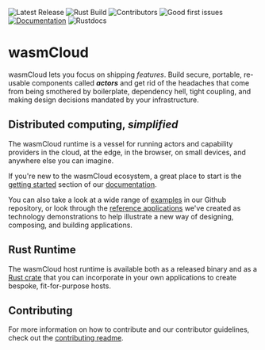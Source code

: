 ![Latest Release](https://img.shields.io/github/v/release/wasmcloud/wasmcloud?color=success&include_prereleases)
![Rust Build](https://img.shields.io/github/workflow/status/wasmcloud/wasmcloud/Rust/main)
![Contributors](https://img.shields.io/github/contributors/wasmcloud/wasmcloud)
![Good first issues](https://img.shields.io/github/issues/wasmcloud/wasmcloud/good%20first%20issue?label=good%20first%20issues)
[![Documentation](https://img.shields.io/badge/Docs-Documentation-blue)](https://wasmcloud.dev)
![Rustdocs](https://docs.rs/wasmcloud-host/badge.svg)

# wasmCloud

wasmCloud lets you focus on shipping _features_. Build secure, portable, re-usable components called **_actors_** and get rid of the headaches that come from being smothered by boilerplate, dependency hell, tight coupling, and making design decisions mandated by your infrastructure.

## Distributed computing, _simplified_

The wasmCloud runtime is a vessel for running actors and capability providers in the cloud, at the edge, in the browser, on small devices, and anywhere else you can imagine.

If you're new to the wasmCloud ecosystem, a great place to start is the [getting started](https://wasmcloud.dev/overview/getting-started/) section of our [documentation](https://wasmcloud.dev).

You can also take a look at a wide range of [examples](https://github.com/wasmCloud/examples) in our Github repository, or look through the [reference applications](https://wasmcloud.dev/reference/refapps/) we've created as technology demonstrations to help illustrate a new way of designing, composing, and building applications.

## Rust Runtime

The wasmCloud host runtime is available both as a released binary and as a [Rust crate](https://crates.io/crates/wasmcloud-host) that you can incorporate in your own applications to create bespoke, fit-for-purpose hosts.

## Contributing

For more information on how to contribute and our contributor guidelines, check out the [contributing readme](./CONTRIBUTING.md).